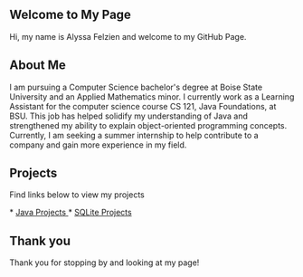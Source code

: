 
## Welcome to My Page

<p>Hi, my name is Alyssa Felzien and welcome to my GitHub Page.</p>


## About Me

I am pursuing a Computer Science bachelor's degree at Boise State University and an Applied Mathematics minor. I currently work as a Learning Assistant for the computer science course CS 121, Java Foundations, at BSU. This job has helped solidify my understanding of Java and strengthened my ability to explain object-oriented programming concepts. Currently, I am seeking a summer internship to help contribute to a company and gain more experience in my field.  


## Projects

<p>Find links below to view my projects</p>
  * <a id="Java Projects" href="https://alyssafelzien.github.io/javaprojects//">Java Projects </a> 
  * <a id="SQLite Projects" href="https://alyssafelzien.github.io/sqliteprojects//"> SQLite Projects </a>


## Thank you

Thank you for stopping by and looking at my page!

